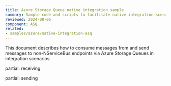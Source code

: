 ```yaml
---
title: Azure Storage Queue native integration sample
summary: Sample code and scripts to facilitate native integration scenarios with Azure Storage Queues.
reviewed: 2024-08-06
component: ASQ
related:
- samples/azure/native-integration-asq
---
```



This document describes how to consume messages from and send messages to non-NServiceBus endpoints via Azure Storage Queues in integration scenarios.

partial: receiving

partial: sending
